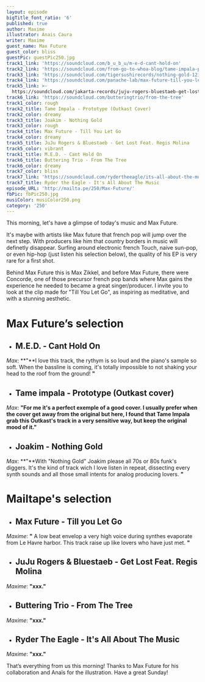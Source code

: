 ```yaml
---
layout: episode
bigTitle_font_ratio: '6'
published: true
author: Maxime
illustrator: Anais Caura
writer: Maxime
guest_name: Max Future
guest_color: bliss
guestPic: guestPic250.jpg
track1_link: 'https://soundcloud.com/b_u_b_u/m-e-d-cant-hold-on'
track2_link: 'https://soundcloud.com/from-go-to-whoa-blog/tame-impala-prototype-outkast'
track3_link: 'https://soundcloud.com/tigersushirecords/nothing-gold-12inch-mix'
track4_link: 'https://soundcloud.com/panache-lab/max-future-till-you-let-go'
track5_link: >-
  https://soundcloud.com/jakarta-records/juju-rogers-bluestaeb-get-lost-feat-regis-molina-pre-order-in-description
track6_link: 'https://soundcloud.com/butteringtrio/from-the-tree'
track1_color: rough
track2_title: Tame Impala - Prototype (Outkast Cover)
track2_color: dreamy
track3_title: Joakim - Nothing Gold
track3_color: rough
track4_title: Max Future - Till You Let Go
track4_color: dreamy
track5_title: JuJu Rogers & Bluestaeb - Get Lost Feat. Regis Molina
track5_color: vibrant
track1_title: M.E.D. - Cant Hold On
track6_title: Buttering Trio - From The Tree
track6_color: dreamy
track7_color: bliss
track7_link: 'https://soundcloud.com/rydertheeagle/its-all-about-the-music'
track7_title: Ryder the Eagle - It's All About The Music
episode_URL: 'http://mailta.pe/250/Max-Future/'
fbPic: fbPic250.jpg
musiColor: musiColor250.png
category: '250'
---
```

<p id="introduction">This morning, let's have a glimpse of today's music and Max Future.</p>

<p>It's maybe with artists like Max future that french pop will jump over the next step. With producers like him that country borders in music will definetly disappear. Surfing around electronic french Touch, naive sun-pop, or even hip-hop (just listen his selection below), the quality of his EP is very rare for a first shot.

Behind Max Future this is Max Zikkel, and before Max Future, there were Concorde, one of those precursor french pop bands where Max gains the experience he needed to became a great singer/producer. I invite you to look at the clip made for "Till You Let Go", as inspiring as meditative, and with a stunning aesthetic. </p>

# **Max Future’s selection**

+ ## M.E.D. - Cant Hold On
_Max_: **"**I love this track, the rythym is so loud and the piano's sample so soft. When the bassline is coming, it's totally impossible to not shaking your head to the roof from the ground! **"**

+ ## Tame impala - Prototype (Outkast cover) 
_Max_: **"**For me it's a perfect exemple of a good cover. I usually prefer when the cover get away from the original but here, I found that Tame Impala grab this Outkast's track in a very sensitive way, but keep the original mood of it.**"**

+ ## Joakim - Nothing Gold
_Max_: **"**With "Nothing Gold" Joakim please all 70s or 80s funk's diggers. It's the kind of track wich I love listen in repeat, dissecting every synth sounds and all those small intents for analog producing lovers.  **"**


# Mailtape's selection

+ ## Max Future - Till you Let Go
_Maxime_: **"** A low beat envelop a very high voice during synthes evaporate from Le Havre harbor. This track raise up like lovers who have just met.   **"** 

+ ## JuJu Rogers & Bluestaeb - Get Lost Feat. Regis Molina
_Maxime_: **"**xxx.**"**

+ ## Buttering Trio - From The Tree
_Maxime_: **"**xxx.**"**

+ ## Ryder The Eagle - It's All About The Music
_Maxime_: **"**xxx.**"**


<p id="outroduction">That’s everything from us this morning! Thanks to Max Future for his collaboration and Anaïs for the illustration. Have a great Sunday!</p>
